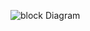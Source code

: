 ![block Diagram](https://user-images.githubusercontent.com/89597549/133656945-a3ac0632-8ce8-4546-8622-a684fd619a61.jpeg)
